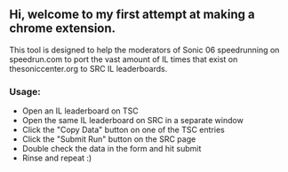 ## Hi, welcome to my first attempt at making a chrome extension. 
This tool is designed to help the moderators of Sonic 06 speedrunning on speedrun.com to port the vast amount of IL times that exist on thesoniccenter.org to SRC IL leaderboards.

### Usage:
 - Open an IL leaderboard on TSC
 - Open the same IL leaderboard on SRC in a separate window
 - Click the "Copy Data" button on one of the TSC entries
 - Click the "Submit Run" button on the SRC page
 - Double check the data in the form and hit submit
 - Rinse and repeat :)